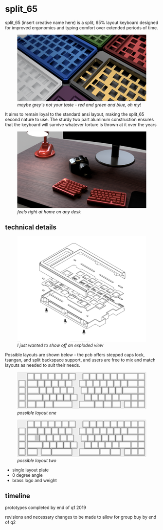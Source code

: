 # split_65
split_65 (insert creative name here) is a split, 65% layout keyboard designed for improved ergonomics and typing comfort over extended periods of time.

<figure>
  <img src="images/liverender5.png" alt="homepage" width="600"/>
  <figcaption><i>maybe grey's not your taste - red and green and blue, oh my!</i></figcaption>
</figure>


It aims to remain loyal to the standard ansi layout, making the split_65 second nature to use.  The sturdy two part aluminum construction ensures that the keyboard will survive whatever torture is thrown at it over the years

<figure>
  <img src="images/liverender4.png" alt="on the desk" width="600"/>
  <figcaption><i>feels right at home on any desk</i></figcaption>
</figure>


## technical details

<figure>
  <img src="images/explodedview.png" alt="exploded view" width="600"/>
  <figcaption><i>I just wanted to show off an exploded view</i></figcaption>
</figure>


Possible layouts are shown below - the pcb offers stepped caps lock, tsangan, and split backspace support, and users are free to mix and match layouts as needed to suit their needs.

<figure>
  <img src="images/split_65.png" alt="layout"/>
  <figcaption><i>possible layout one</i></figcaption>
</figure>


<figure>
  <img src="images/split_65_layout_two.png" alt="layout two"/>
  <figcaption><i>possible layout two</i></figcaption>
</figure>


- single layout plate  
- 0 degree angle  
- brass logo and weight

## timeline

prototypes completed by end of q1 2019

revisions and necessary changes to be made to allow for group buy by end of q2
